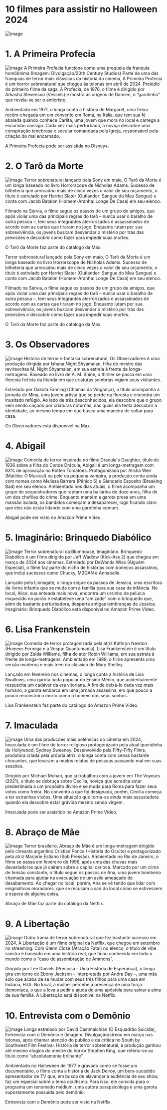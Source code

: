 # 10 filmes para assistir no Halloween 2024
![image](https://github.com/user-attachments/assets/6971241f-4934-4b55-9043-c3a7fecd2752)

# 1. A Primeira Profecia
![image](https://github.com/user-attachments/assets/7c76f898-888b-4630-b8b0-cb94674465fe)
A Primeira Profecia funciona como uma prequela da franquia homôbnima (Imagem: Divulgação/20th Century Studios)
Parte de uma das franquias de terror mais clássicas da história do cinema, A Primeira Profecia é um horror sobrenatural que chegou às telonas em abril de 2024. Prelúdio do primeiro filme da saga, A Profecia, de 1976, o filme é dirigido por Arkasha Stevenson (Vessels) e mostra as origens de Damien, o “garotinho” que revela-se ser o anticristo.

Ambientado em 1971, o longa conta a história de Margaret, uma freira recém-chegada em um convento em Roma, na Itália, que tem sua fé abalada quando conhece Carlita, uma jovem que mora no local e carrega a escuridão consigo. Cada vez mais perturbada, a noviça descobre uma conspiração tenebrosa e secular comandada pela Igreja, responsável pela criação do mal encarnado.

A Primeira Profecia pode ser assistida no Disney+.

# 2. O Tarô da Morte
![image](https://github.com/user-attachments/assets/2e259f10-720d-414c-8a60-319592cfaee6)
Terror sobrenatural lançado pela Sony em maio, O Tarô da Morte é um longa baseado no livro Horrorscope de Nicholas Adams. Sucesso de bilheteria que arrecadou mais de cinco vezes o valor de seu orçamento, o título é estrelado por Harriet Slater (Outlander: Sangue do Meu Sangue) e conta com Jacob Batalon (Homem-Aranha: Longe De Casa) em seu elenco.

Filmado na Sérvia, o filme segue os passos de um grupo de amigos, que após violar uma das principais regras do tarô – nunca usar o baralho de outra pessoa –, tem seus integrantes aterrorizados e assassinados de acordo com as cartas que tiraram no jogo. Enquanto lutam por sua sobrevivência, os jovens buscam desvendar o mistério por trás das previsões e descobrir como fazer para impedir suas mortes.

 O Tarô da Morte faz parte do catálogo da Max.

Terror sobrenatural lançado pela Sony em maio, O Tarô da Morte é um longa baseado no livro Horrorscope de Nicholas Adams. Sucesso de bilheteria que arrecadou mais de cinco vezes o valor de seu orçamento, o título é estrelado por Harriet Slater (Outlander: Sangue do Meu Sangue) e conta com Jacob Batalon (Homem-Aranha: Longe De Casa) em seu elenco.

Filmado na Sérvia, o filme segue os passos de um grupo de amigos, que após violar uma das principais regras do tarô – nunca usar o baralho de outra pessoa –, tem seus integrantes aterrorizados e assassinados de acordo com as cartas que tiraram no jogo. Enquanto lutam por sua sobrevivência, os jovens buscam desvendar o mistério por trás das previsões e descobrir como fazer para impedir suas mortes.

O Tarô da Morte faz parte do catálogo da Max.


# 3. Os Observadores
![image](https://github.com/user-attachments/assets/9fe31d2c-c179-456c-a707-5477ced1b6ee)
História de terror e fantasia sobrenatural, Os Observadores é uma produção dirigida por Ishana Night Shyamalan, filha do mestre das reviravoltas M. Night Shyamalan, em sua estreia à frente de longa-metragens. Baseado no livro de A. M. Shine, o thriller se passa em uma floresta fictícia da Irlanda em que criaturas sombrias vigiam seus visitantes.

Estrelado por Dakota Fanning (Chamas da Vingança), o título acompanha a jornada de Mina, uma jovem artista que se perde na floresta e encontra um inusitado refúgio. Ao lado de três desconhecidos, ela descobre que o grupo vem sendo caçado por criaturas noturnas, das quais ela tenta descobrir a identidade, ao mesmo tempo em que busca uma maneira de voltar para casa.

Os Observadores está disponível na Max.


# 4. Abigail
![image](https://github.com/user-attachments/assets/af789014-dd12-45aa-96ef-19b65909cb7a)
Comédia de terror inspirada no filme Dracula's Daughter, título de 1936 sobre a filha do Conde Drácula, Abigail é um longa-metragem com 83% de aprovação no Rotten Tomatoes. Protagonizada por Alisha Weir (Matilda: O Musical) na pele da pequena vampira, a produção conta ainda com nomes como Melissa Barrera (Pânico 5) e Giancarlo Esposito (Breaking Bad) em seu elenco.
Ambientado nos dias atuais, o filme acompanha um grupo de sequestradores que raptam uma bailarina de doze anos, filha de um dos chefões do crime. Enquanto mantém a garota presa em uma mansão isolada, os bandidos começam a desaparecer, logo ficando claro que eles não estão lidando com uma garotinha comum.

Abigail pode ser visto no Amazon Prime Video.

# 5. Imaginário: Brinquedo Diabólico
![image](https://github.com/user-attachments/assets/c46bb8ac-ce6f-4692-8a77-c0475a4561a5)
Terror sobrenatural da Blumhouse, Imaginário: Brinquedo Diabólico é um filme dirigido por Jeff Wadlow (Kick-Ass 2) que chegou em março de 2024 aos cinemas. Estrelado por DeWanda Wise (Alguém Especial), o filme faz parte do nicho de histórias com bonecos assassinos, que inclui sucessos como Chucky, M3GAN e Annabelle.

Lançado pela Lionsgate, o longa segue os passos de Jessica, uma escritora de livros infantis que se muda com a família para sua casa de infância. No local, Alice, sua enteada mais nova, encontra um ursinho de pelúcia esquecido no porão e estabelece uma “amizade” com o brinquedo que, além de bastante perturbadora, desperta antigas lembranças de Jessica.
Imaginário: Brinquedo Diabólico está disponível no Amazon Prime Video.

# 6. Lisa Frankenstein
![image](https://github.com/user-attachments/assets/879dc1ad-0104-455d-a23b-d3019fd8c1e0)
Comédia de terror protagonizada pela atriz Kathryn Newton (Homem-Formiga e a Vespa: Quantumania), Lisa Frankenstein é um título dirigido por Zelda Williams, filha do ator Robin Williams, em sua estreia à frente de longa-metragens. Ambientado em 1989, o filme apresenta uma versão moderna e mais teen do clássico de Mary Shelley.

Lançado em fevereiro nos cinemas, o longa conta a história de Lisa Swallows, uma garota nada popular do Ensino Médio, que acidentalmente ressuscita um cadáver da era vitoriana. A fim de deixá-lo cada vez mais humano, a garota embarca em uma jornada assassina, em que pouco a pouco reconstrói o morto como o homem dos seus sonhos.

Lisa Frankenstein faz parte do catálogo do Amazon Prime Video.

# 7. Imaculada
![image](https://github.com/user-attachments/assets/63477b32-ae1e-46b6-bbc5-0178bddca077)
Uma das produções mais polêmicas do cinema em 2024, Imaculada é um filme de terror religioso protagonizado pela atual queridinha de Hollywood, Sydney Sweeney. Desenvolvido pela Fifty-Fifty Films, produtora criada pela própria atriz, o longa conta com cenas bastante chocantes, que levaram a muitos relatos de pessoas passando mal em suas sessões.

Dirigido por Michael Mohan, que já trabalhou com a jovem em The Voyeurs (2021), o título se debruça sobre Cecília, noviça que acredita estar predestinada a um propósito divino e se muda para Roma para fazer seus votos como freira. No convento a que foi designada, porém, Cecília começa a ter estranhas visões. Uma situação que torna-se ainda mais assustadora quando ela descobre estar grávida mesmo sendo virgem.

Imaculada pode ser assistido no Amazon Prime Video.

# 8. Abraço de Mãe
![image](https://github.com/user-attachments/assets/3901dbfb-51ad-4949-85db-150a0bf7ab9f)
Terror brasileiro, Abraço de Mãe é um longa-metragem dirigido pelo cineasta argentino Cristian Ponce (História do Oculto) e protagonizado pela atriz Marjorie Estiano (Sob Pressão). Ambientado no Rio de Janeiro, o filme se passa em fevereiro de 1996, após uma das chuvas mais devastadoras que já caíram sobre a capital carioca.
Marcado por um clima de tensão constante, o título segue os passos de Ana, uma jovem bombeira chamada para ajudar na evacuação de um asilo ameaçado de desabamento. Ao chegar no local, porém, Ana se vê tendo que lidar com enigmáticos moradores, que se recusam a sair do local como se estivessem à espera de alguma coisa.

Abraço de Mãe faz parte do catálogo da Netflix.

# 9. A Libertação
![image](https://github.com/user-attachments/assets/0b0c5189-f016-4c57-bcf5-99b5cc941ebd)
Outra trama de terror sobrenatural que fez bastante sucesso em 2024, A Libertação é um filme original da Netflix, que chegou em setembro no streaming. Com Glenn Close (Atração Fatal) no elenco, o título de vibe sinistra é baseado em uma história real, que ficou conhecida em todo o mundo como o “caso de assombração de Ammons”.

Dirigido por Lee Daniels (Preciosa - Uma História de Esperança), o longa gira em torno de Ebony Jackson – interpretada por Andra Day –, uma mãe solo que acaba de se mudar com seus três filhos para uma casa em Indiana, EUA. No local, a mulher percebe a presença de uma força demoníaca, o que a leva a pedir a ajuda de uma apóstola para salvar a alma de sua família.
A Libertação está disponível na Netflix.

# 10. Entrevista com o Demônio
![image](https://github.com/user-attachments/assets/75271cb9-2382-4b54-a63a-cbf871e292c1)
Longa estrelado por David Dastmalchian (O Esquadrão Suicida), Entrevista com o Demônio e (Imagem: Divulgação/streou em março nas telonas, após chamar atenção do público e da crítica no South by Southwest Film Festival. História de terror sobrenatural, a produção ganhou até mesmo elogios do mestre do horror Stephen King, que referiu-se ao título como “absolutamente brilhante”.

Ambientado no Halloween de 1977 e gravado como se fosse um documentário, o filme conta a história de Jack Delroy, um bem-sucedido apresentador de TV que, em busca de alavancar a audiência de seu show, faz um especial sobre o tema ocultismo. Para isso, ele convida para o programa um renomado médium, uma autora parapsicóloga e uma garota supostamente possuída pelo demônio.

Entrevista com o Demônio pode ser visto na Netflix.


